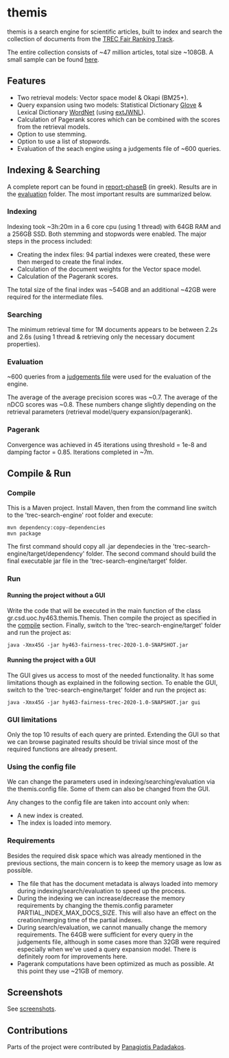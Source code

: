 # themis

themis is a search engine for scientific articles, built to index and search the collection of documents from the
[TREC Fair Ranking Track](https://fair-trec.github.io/).

The entire collection consists of ~47 million articles, total size ~108GB. A small sample can be found
[here](/samples/sample-S2-records).

## Features

* Two retrieval models: Vector space model & Okapi (BM25+).
* Query expansion using two models: Statistical Dictionary [Glove](https://nlp.stanford.edu/projects/glove/) &
Lexical Dictionary [WordNet](https://wordnet.princeton.edu/) (using [extJWNL](http://extjwnl.sourceforge.net/)).
* Calculation of Pagerank scores which can be combined with the scores from the retrieval
models.
* Option to use stemming.
* Option to use a list of stopwords.
* Evaluation of the seach engine using a judgements file of ~600 queries.

## Indexing & Searching

A complete report can be found in [report-phaseB](/doc/report-phaseB.pdf) (in greek).
Results are in the [evaluation](/results/) folder. The most important results
are summarized below.

### Indexing

Indexing took ~3h:20m in a 6 core cpu (using 1 thread) with 64GB RAM and a 256GB SSD. Both stemming and stopwords were enabled.
The major steps in the process included:

* Creating the index files: 94 partial indexes were created, these were then merged to create the final index.
* Calculation of the document weights for the Vector space model.
* Calculation of the Pagerank scores.

The total size of the final index was ~54GB and an additional ~42GB were required for the intermediate files.

### Searching

The minimum retrieval time for 1M documents appears to be between 2.2s and 2.6s (using 1 thread & retrieving
only the necessary document properties).

### Evaluation

~600 queries from a [judgements file](/samples/fair-TREC-training-sample.json) were used for the evaluation of the engine.

The average of the average precision scores was ~0.7. The average of the nDCG scores was ~0.8. These numbers change
slightly depending on the retrieval parameters (retrieval model/query expansion/pagerank).

### Pagerank

Convergence was achieved in 45 iterations using threshold = 1e-8 and damping factor = 0.85. Iterations completed
in ~7m.

## Compile & Run

### Compile

This is a Maven project. Install Maven, then from the command line switch to the 'trec-search-engine' root folder and execute:

    mvn dependency:copy-dependencies
    mvn package

The first command should copy all .jar dependecies in the 'trec-search-engine/target/dependency' folder. The second command
should build the final executable jar file in the 'trec-search-engine/target' folder.

### Run

#### Running the project without a GUI

Write the code that will be executed in the main function of the class gr.csd.uoc.hy463.themis.Themis.
Then compile the project as specified in the [compile](#Compile) section. Finally, switch to the 'trec-search-engine/target'
folder and run the project as:

    java -Xmx45G -jar hy463-fairness-trec-2020-1.0-SNAPSHOT.jar

#### Running the project with a GUI

The GUI gives us access to most of the needed functionality. It has some limitations though as explained in the following
section. To enable the GUI, switch to the 'trec-search-engine/target' folder and run the project as:

    java -Xmx45G -jar hy463-fairness-trec-2020-1.0-SNAPSHOT.jar gui

### GUI limitations

Only the top 10 results of each query are printed. Extending the GUI so that we can browse paginated results should be
trivial since most of the required functions are already present.

### Using the config file

We can change the parameters used in indexing/searching/evaluation via the themis.config file. Some of them can also
be changed from the GUI.

Any changes to the config file are taken into account only when:

* A new index is created.
* The index is loaded into memory.

### Requirements

Besides the required disk space which was already mentioned in the previous sections, the main concern is to keep
the memory usage as low as possible.

* The file that has the document metadata is always loaded into memory during indexing/search/evaluation to speed up the process.
* During the indexing we can increase/decrease the memory requirements by changing the themis.config parameter
PARTIAL_INDEX_MAX_DOCS_SIZE. This will also have an effect on the creation/merging time of the partial indexes.
* During search/evaluation, we cannot manually change the memory requirements. The 64GB were sufficient for every query
in the judgements file, although in some cases
more than 32GB were required especially when we've used a query expansion model. There is definitely room
for improvements here.
* Pagerank computations have been optimized as much as possible. At this point they use ~21GB of
memory.

## Screenshots

See [screenshots](screenshots/).

## Contributions

Parts of the project were contributed by [Panagiotis Padadakos](https://github.com/papadako).
